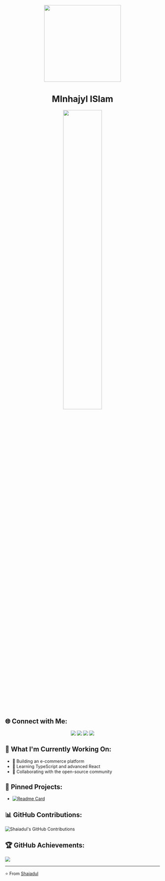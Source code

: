 <div align="center">
  <img height="250" src="https://i.ibb.co/2nPgs8t/Green-Business-Coach-Wor-Place-Linkedin-Banner.png" />
</div>

<h1 align="center">MInhajyl ISlam</h1>

<div align="center">
  <img src="https://media.giphy.com/media/qgQUggAC3Pfv687qPC/giphy.gif" width="50%">
</div>

## 🌐 Connect with Me:
<p align="center">
  <a href="https://facebook.com/your-profile"><img src="https://img.shields.io/badge/Facebook-%231877F2.svg?logo=Facebook&logoColor=white"></a>
  <a href="https://linkedin.com/in/your-profile"><img src="https://img.shields.io/badge/LinkedIn-%230077B5.svg?logo=linkedin&logoColor=white"></a>
  <a href="https://discord.gg/shaiadul#1014"><img src="https://img.shields.io/badge/Discord-%237289DA.svg?logo=discord&logoColor=white"></a>
  <a href="mailto:your-email@gmail.com"><img src="https://img.shields.io/badge/Gmail-D14836?style=for-the-badge&logo=gmail&logoColor=white"></a>
</p>

## 🚀 What I'm Currently Working On:
- 🔨 Building an e-commerce platform
- 🌱 Learning TypeScript and advanced React
- 💼 Collaborating with the open-source community

## 📌 Pinned Projects:
- [![Readme Card](https://github-readme-stats.vercel.app/api/pin/?username=shaiadul&repo=your-repo&theme=dark)](https://github.com/shaiadul/your-repo)

## 📊 GitHub Contributions:
![Shaiadul's GitHub Contributions](https://activity-graph.herokuapp.com/graph?username=shaiadul&theme=react-dark&hide_border=true&area=true)

## 🏆 GitHub Achievements:
![](https://github-profile-trophy.vercel.app/?username=shaiadul&theme=darkhub&margin-w=15&margin-h=15)

---
⭐️ From [Shaiadul](https://github.com/shaiadul)
